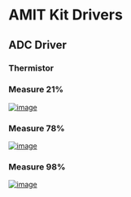 # AMIT Kit Drivers
## ADC Driver
### Thermistor

### Measure 21% 
[![image](https://drive.google.com/file/d/1S-IS2-MvFGVMRfNEzc14CngbpZfFVNWN/view)](https://drive.google.com/drive/folders/1dd71qA80rT-QkmqehRYLRLo6ulmLuMCO)

### Measure 78% 
[![image](https://drive.google.com/file/d/1S-IS2-MvFGVMRfNEzc14CngbpZfFVNWN/view)](https://drive.google.com/drive/folders/1dd71qA80rT-QkmqehRYLRLo6ulmLuMCO)

### Measure 98% 
[![image](https://drive.google.com/file/d/1S-IS2-MvFGVMRfNEzc14CngbpZfFVNWN/view)](https://drive.google.com/drive/folders/1dd71qA80rT-QkmqehRYLRLo6ulmLuMCO)